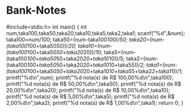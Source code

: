 # Bank-Notes

#include<stdio.h>
int main()
{
    int num,taka100,taka50,taka20,taka10,taka5,taka2,taka1;
    scanf("%d",&num);
    taka100=num/100;
    taka50=(num-taka100*100)/50;
    taka20=(num-(taka100*100+taka50*50))/20;
    taka10=(num-(taka100*100+taka50*50+taka20*20))/10;
    taka5=(num-(taka100*100+taka50*50+taka20*20+taka10*10))/5;
    taka2=(num-(taka100*100+taka50*50+taka20*20+taka10*10+taka5*5))/2;
    taka1=(num-(taka100*100+taka50*50+taka20*20+taka10*10+taka5*5+taka2*2+taka1*1))/1;
    printf("%d\n",num);
    printf("%d nota(s) de R$ 100,00%d\n",taka100);
    printf("%d nota(s) de R$ 50,00%d\n",taka50);
    printf("%d nota(s) de R$ 20,00%d\n",taka20);
    printf("%d nota(s) de R$ 10,00%d\n",taka10);
    printf("%d nota(s) de R$ 5,00%d\n",taka5);
    printf("%d nota(s) de R$ 2,00%d\n",taka2);
    printf("%d nota(s) de R$ 1,00%d\n",taka1);
    return 0;
}
